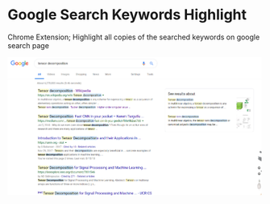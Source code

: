 # Google Search Keywords Highlight

Chrome Extension; Highlight all copies of the searched keywords on google search page

![Example](screenshot.PNG)